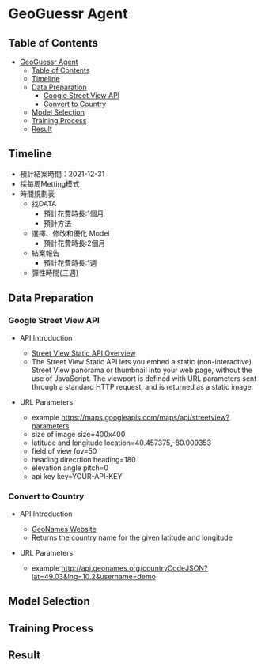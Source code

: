 # GeoGuessr Agent

## Table of Contents
- [GeoGuessr Agent](#geoguessr-agent)
  - [Table of Contents](#table-of-contents)
  - [Timeline](#timeline)
  - [Data Preparation](#data-preparation)
    - [Google Street View API](#google-street-view-api)
    - [Convert to Country](#convert-to-country)
  - [Model Selection](#model-selection)
  - [Training Process](#training-process)
  - [Result](#result)

## Timeline
- 預計結案時間：2021-12-31
- 採每周Metting模式
- 時間規劃表
  - 找DATA
    - 預計花費時長:1個月
    - 預計方法
  - 選擇、修改和優化 Model
    - 預計花費時長:2個月
  - 結案報告
    - 預計花費時長:1週
  - 彈性時間(三週)


## Data Preparation

### Google Street View API

- API Introduction
  - [Street View Static API Overview](https://developers.google.com/maps/documentation/streetview/overview)
  - The Street View Static API lets you embed a static (non-interactive) Street View panorama or thumbnail into your web page, without the use of JavaScript. The viewport is defined with URL parameters sent through a standard HTTP request, and is returned as a static image.

- URL Parameters
  - example https://maps.googleapis.com/maps/api/streetview?parameters
  - size of image size=400x400
  - latitude and longitude location=40.457375,-80.009353
  - field of view fov=50
  - heading direcrtion heading=180
  - elevation angle pitch=0
  - api key key=YOUR-API-KEY

### Convert to Country

- API Introduction
  - [GeoNames Website](http://www.geonames.org/export/)
  - Returns the country name for the given latitude and longitude

- URL Parameters
  - example http://api.geonames.org/countryCodeJSON?lat=49.03&lng=10.2&username=demo

## Model Selection

## Training Process

## Result








